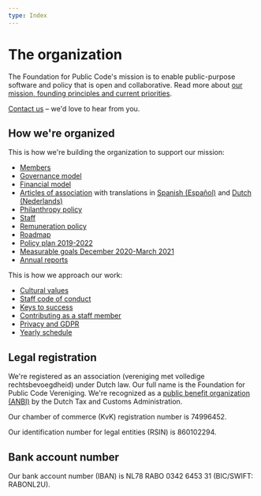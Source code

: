 ```yaml
---
type: Index
---
```


# The organization

The Foundation for Public Code's mission is to enable public-purpose software and policy that is open and collaborative. Read more about [our mission, founding principles and current priorities](mission.md).

[Contact us](contact-details.md) – we'd love to hear from you.

## How we're organized

This is how we're building the organization to support our mission:

* [Members](members.md)
* [Governance model](governance-model.md)
* [Financial model](financial-model.md)
* [Articles of association](articles-of-association.md) with translations in [Spanish (Español)](articles-of-association.es.md) and [Dutch (Nederlands)](articles-of-association.nl.md)
* [Philanthropy policy](philanthropy.md)
* [Staff](staff.md)
* [Remuneration policy](remuneration-policy.md)
* [Roadmap](roadmap.md)
* [Policy plan 2019-2022](policy-plan.md)
* [Measurable goals December 2020-March 2021](measurable-goals.md)
* [Annual reports](annual-reports)

This is how we approach our work:

* [Cultural values](cultural-values.md)
* [Staff code of conduct](staff-code-of-conduct.md)
* [Keys to success](keys-to-success.md)
* [Contributing as a staff member](../contributor-guides/for-staff.md)
* [Privacy and GDPR](privacy.md)
* [Yearly schedule](yearly-schedule.md)

## Legal registration

We're registered as an association (vereniging met volledige rechtsbevoegdheid) under Dutch law. Our full name is the Foundation for Public Code Vereniging. We're recognized as a [public benefit organization (ANBI)](https://www.belastingdienst.nl/wps/wcm/connect/bldcontenten/belastingdienst/business/business-public-benefit-organisations/public_benefit_organisations/conditions_pbos/which_conditions_must_be_met_by_pbo) by the Dutch Tax and Customs Administration.

Our chamber of commerce (KvK) registration number is 74996452.

Our identification number for legal entities (RSIN) is 860102294.

## Bank account number

Our bank account number (IBAN) is NL78 RABO 0342 6453 31 (BIC/SWIFT: RABONL2U).
